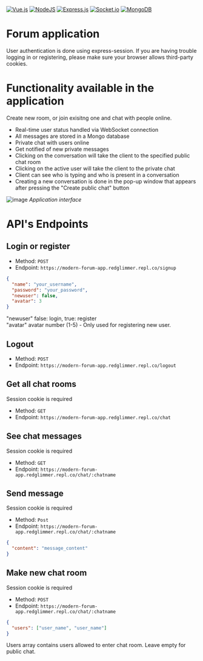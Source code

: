 [![Vue.js](https://img.shields.io/badge/vuejs-%2335495e.svg?style=for-the-badge&logo=vuedotjs&logoColor=white)](#) [![NodeJS](https://img.shields.io/badge/node.js-6DA55F?style=for-the-badge&logo=node.js&logoColor=white)](#) [![Express.js](https://img.shields.io/badge/express.js-%23404d59.svg?style=for-the-badge&logo=express&logoColor=white)](#) [![Socket.io](https://img.shields.io/badge/Socket.io-black?style=for-the-badge&logo=socket.io&badgeColor=white)](#) [![MongoDB](https://img.shields.io/badge/MongoDB-%234ea94b.svg?style=for-the-badge&logo=mongodb&logoColor=white)](#)
# Forum application

User authentication is done using express-session.
If you are having trouble logging in or registering, please make sure your browser allows third-party cookies.

# Functionality available in the application

Create new room, or join exisitng one and chat with people online.
* Real-time user status handled via WebSocket connection
* All messages are stored in a Mongo database
* Private chat with users online
* Get notified of new private messages
* Clicking on the conversation will take the client to the specified public chat room
* Clicking on the active user will take the client to the private chat
* Client can see who is typing and who is present in a conversation
* Creating a new conversation is done in the pop-up window that appears after pressing the "Create public chat" button

![image](https://github.com/SzyJar/modern-forum-application/assets/107247457/b254ea82-ddac-46c4-9e21-c8166009fb91)
*Application interface*

# API's Endpoints
## Login or register
- Method: `POST`
- Endpoint: `https://modern-forum-app.redglimmer.repl.co/signup`
```json
{
  "name": "your_username",
  "password": "your_password",
  "newuser": false,
  "avatar": 3
}
```
"newuser" false: login, true: register<br/>
"avatar" avatar number (1-5) - Only used for registering new user.
## Logout
- Method: `POST`
- Endpoint: `https://modern-forum-app.redglimmer.repl.co/logout`
## Get all chat rooms
Session cookie is required
- Method: `GET`
- Endpoint: `https://modern-forum-app.redglimmer.repl.co/chat`
## See chat messages
Session cookie is required
- Method: `GET`
- Endpoint: `https://modern-forum-app.redglimmer.repl.co/chat/:chatname`
## Send message
Session cookie is required
- Method: `Post`
- Endpoint: `https://modern-forum-app.redglimmer.repl.co/chat/:chatname`
```json
{
  "content": "message_content"
}
```
## Make new chat room
Session cookie is required
- Method: `POST`
- Endpoint: `https://modern-forum-app.redglimmer.repl.co/chat/:chatname`
```json
{
  "users": ["user_name", "user_name"]
}
```
Users array contains users allowed to enter chat room. Leave empty for public chat.

